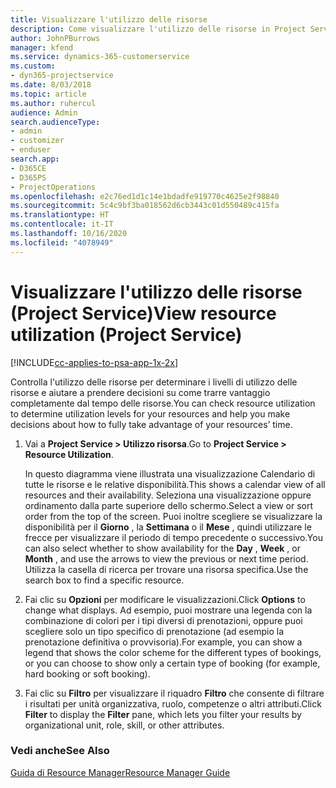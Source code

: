 ```yaml
---
title: Visualizzare l'utilizzo delle risorse
description: Come visualizzare l'utilizzo delle risorse in Project Service
author: JohnPBurrows
manager: kfend
ms.service: dynamics-365-customerservice
ms.custom:
- dyn365-projectservice
ms.date: 8/03/2018
ms.topic: article
ms.author: ruhercul
audience: Admin
search.audienceType:
- admin
- customizer
- enduser
search.app:
- D365CE
- D365PS
- ProjectOperations
ms.openlocfilehash: e2c76ed1d1c14e1bdadfe919770c4625e2f98840
ms.sourcegitcommit: 5c4c9bf3ba018562d6cb3443c01d550489c415fa
ms.translationtype: HT
ms.contentlocale: it-IT
ms.lasthandoff: 10/16/2020
ms.locfileid: "4078949"
---
```

# <a name="view-resource-utilization-project-service"></a><span data-ttu-id="8d05b-103">Visualizzare l'utilizzo delle risorse (Project Service)</span><span class="sxs-lookup"><span data-stu-id="8d05b-103">View resource utilization (Project Service)</span></span>

[!INCLUDE[cc-applies-to-psa-app-1x-2x](../includes/cc-applies-to-psa-app-1x-2x.md)]

<span data-ttu-id="8d05b-104">Controlla l'utilizzo delle risorse per determinare i livelli di utilizzo delle risorse e aiutare a prendere decisioni su come trarre vantaggio completamente dal tempo delle risorse.</span><span class="sxs-lookup"><span data-stu-id="8d05b-104">You can check resource utilization to determine utilization levels for your resources and help you make decisions about how to fully take advantage of your resources’ time.</span></span>  
  
1. <span data-ttu-id="8d05b-105">Vai a **Project Service > Utilizzo risorsa**.</span><span class="sxs-lookup"><span data-stu-id="8d05b-105">Go to **Project Service > Resource Utilization**.</span></span> 

     <span data-ttu-id="8d05b-106">In questo diagramma viene illustrata una visualizzazione Calendario di tutte le risorse e le relative disponibilità.</span><span class="sxs-lookup"><span data-stu-id="8d05b-106">This shows a calendar view of all resources and their availability.</span></span> <span data-ttu-id="8d05b-107">Seleziona una visualizzazione oppure ordinamento dalla parte superiore dello schermo.</span><span class="sxs-lookup"><span data-stu-id="8d05b-107">Select a view or sort order from the top of the screen.</span></span> <span data-ttu-id="8d05b-108">Puoi inoltre scegliere se visualizzare la disponibilità per il **Giorno** , la **Settimana** o il **Mese** , quindi utilizzare le frecce per visualizzare il periodo di tempo precedente o successivo.</span><span class="sxs-lookup"><span data-stu-id="8d05b-108">You can also select whether to show availability for the **Day** , **Week** , or **Month** , and use the arrows to view the previous or next time period.</span></span> <span data-ttu-id="8d05b-109">Utilizza la casella di ricerca per trovare una risorsa specifica.</span><span class="sxs-lookup"><span data-stu-id="8d05b-109">Use the search box to find a specific resource.</span></span>      
  
2. <span data-ttu-id="8d05b-110">Fai clic su **Opzioni** per modificare le visualizzazioni.</span><span class="sxs-lookup"><span data-stu-id="8d05b-110">Click **Options** to change what displays.</span></span> <span data-ttu-id="8d05b-111">Ad esempio, puoi mostrare una legenda con la combinazione di colori per i tipi diversi di prenotazioni, oppure puoi scegliere solo un tipo specifico di prenotazione (ad esempio la prenotazione definitiva o provvisoria).</span><span class="sxs-lookup"><span data-stu-id="8d05b-111">For example, you can show a legend that shows the color scheme for the different types of bookings, or you can choose to show only a certain type of booking (for example, hard booking or soft booking).</span></span>  

3. <span data-ttu-id="8d05b-112">Fai clic su **Filtro** per visualizzare il riquadro **Filtro** che consente di filtrare i risultati per unità organizzativa, ruolo, competenze o altri attributi.</span><span class="sxs-lookup"><span data-stu-id="8d05b-112">Click **Filter** to display the **Filter** pane, which lets you filter your results by organizational unit, role, skill, or other attributes.</span></span>  
  
### <a name="see-also"></a><span data-ttu-id="8d05b-113">Vedi anche</span><span class="sxs-lookup"><span data-stu-id="8d05b-113">See Also</span></span>  
 [<span data-ttu-id="8d05b-114">Guida di Resource Manager</span><span class="sxs-lookup"><span data-stu-id="8d05b-114">Resource Manager Guide</span></span>](../psa/resource-manager-guide.md)
